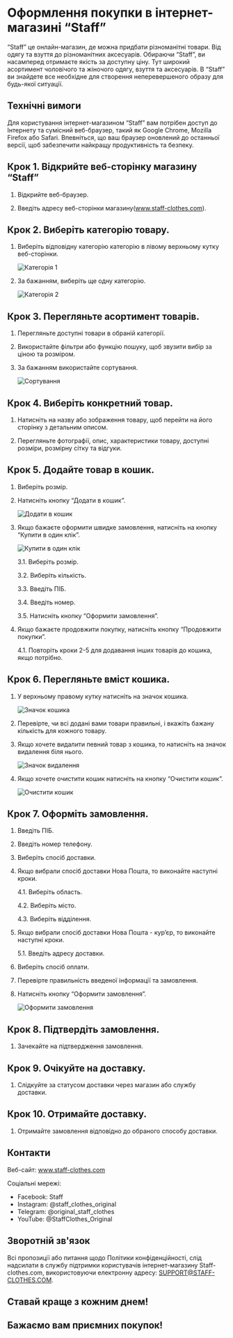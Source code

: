 # Оформлення покупки в інтернет-магазині “Staff”

“Staff” це онлайн-магазин, де можна придбати різноманітні товари. Від одягу та взуття до різноманітних аксесуарів. Обираючи “Staff”, ви насамперед отримаєте якість за доступну ціну. Тут широкий асортимент чоловічого та жіночого одягу, взуття та аксесуарів. В “Staff” ви знайдете все необхідне для створення неперевершеного образу для будь-якої ситуації.

## Технічні вимоги
Для користування інтернет-магазином “Staff” вам потрібен доступ до Інтернету та сумісний веб-браузер, такий як Google Chrome, Mozilla Firefox або Safari. Впевніться, що ваш браузер оновлений до останньої версії, щоб забезпечити найкращу продуктивність та безпеку.

## Крок 1. Відкрийте веб-сторінку магазину “Staff” 

1. Відкрийте веб-браузер.

2. Введіть адресу веб-сторінки магазину(www.staff-clothes.com).

## Крок 2. Виберіть категорію товару.

1. Виберіть відповідну категорію категорію в лівому верхньому кутку веб-сторінки.

   ![Категорія 1](https://github.com/Victoria-Savoniuk/kpi-tech-writer-course/assets/114365042/d20fc9a5-bf2d-4351-abd6-46648917d4c7)
   
2. За бажанням, виберіть ще одну категорію.

   ![Категорія 2](https://github.com/Victoria-Savoniuk/kpi-tech-writer-course/assets/114365042/000a8149-9601-433b-8d5e-672b9e312dd1)
   

## Крок 3. Перегляньте асортимент товарів.

1. Перегляньте доступні товари в обраній категорії.

2. Використайте фільтри або функцію пошуку, щоб звузити вибір за ціною та розміром.

3. За бажанням використайте сортування.

   ![Сортування](https://github.com/Victoria-Savoniuk/kpi-tech-writer-course/assets/114365042/f67227e1-f308-4f25-8ff6-f82c145a517b)
   

## Крок 4. Виберіть конкретний товар.

1. Натисніть на назву або зображення товару, щоб перейти на його сторінку з детальним описом.

2. Перегляньте фотографії, опис, характеристики товару, доступні розміри, розмірну сітку та відгуки.

## Крок 5. Додайте товар в кошик.

1. Виберіть розмір.

2. Натисніть кнопку “Додати в кошик”.

   ![Додати в кошик](https://github.com/Victoria-Savoniuk/kpi-tech-writer-course/assets/114365042/89a96f3d-3083-4042-9b8c-e32f87a6a318)
   
3. Якщо бажаєте оформити швидке замовлення, натисніть на кнопку “Купити в один клік”.

   ![Купити в один клік](https://github.com/Victoria-Savoniuk/kpi-tech-writer-course/assets/114365042/f5f794ff-68b2-444d-b5cd-52d612d706ab)
   
   3.1. Виберіть розмір.
   
   3.2. Виберіть кількість.
   
   3.3. Введіть ПІБ.
   
   3.4. Введіть номер.
   
   3.5. Натисніть кнопку “Оформити замовлення”.
   
4. Якщо бажаєте продовжити покупку, натисніть кнопку “Продовжити покупки”.

   4.1. Повторіть кроки 2-5 для додавання інших товарів до кошика, якщо потрібно. 
   

## Крок 6. Перегляньте вміст кошика.
1. У верхньому правому кутку натисніть на значок кошика.

   ![Значок кошика](https://github.com/Victoria-Savoniuk/kpi-tech-writer-course/assets/114365042/dd6ca953-8855-4d1a-8657-040aea52ecfb)
   
2. Перевірте, чи всі додані вами товари правильні, і вкажіть бажану кількість для кожного товару.

3. Якщо хочете видалити певний товар з кошика, то натисніть на значок видалення біля нього.

   ![Значок видалення](https://github.com/Victoria-Savoniuk/kpi-tech-writer-course/assets/114365042/50e03566-fa9b-4e0f-a9bc-65a363ad4352)
   
4. Якщо хочете очистити кошик натисніть на кнопку “Очистити кошик”.

   ![Очистити кошик](https://github.com/Victoria-Savoniuk/kpi-tech-writer-course/assets/114365042/30cc65fc-b99e-4b42-995f-90d5d90d6fd4)
   

## Крок 7. Оформіть замовлення.
1. Введіть ПІБ.

2. Введіть номер телефону.

3. Виберіть спосіб доставки.

4. Якщо вибрали спосіб доставки Нова Пошта, то виконайте наступні кроки.

   4.1. Виберіть область.
   
   4.2. Виберіть місто.
   
   4.3. Виберіть відділення.
   
5. Якщо вибрали спосіб доставки Нова Пошта - кур’єр, то виконайте наступні кроки.

   5.1. Введіть адресу доставки.
   
6. Виберіть спосіб оплати.

7. Перевірте правильність введеної інформації та замовлення.

8. Натисніть кнопку “Оформити замовлення”.

   ![Оформити замовлення](https://github.com/Victoria-Savoniuk/kpi-tech-writer-course/assets/114365042/b680236b-cc7a-4f4f-9151-0a943b6e6447)
   

## Крок 8. Підтвердіть замовлення.
1. Зачекайте на підтвердження замовлення.

## Крок 9. Очікуйте на доставку.
1. Слідкуйте за статусом доставки через магазин або службу доставки.

## Крок 10. Отримайте доставку.
1. Отримайте замовлення відповідно до обраного способу доставки.


## Контакти

Веб-сайт: www.staff-clothes.com

Соціальні мережі:
- Facebook: Staff
- Instagram: @staff_clothes_original
- Telegram: @original_staff_clothes
- YouTube: @StaffClothes_Original

## Зворотній зв'язок

Всі пропозиції або питання щодо Політики конфіденційності, слід надсилати в службу підтримки користувачів інтернет-магазину Staff-clothes.com, використовуючи електронну адресу: SUPPORT@STAFF-CLOTHES.COM.      

## Ставай краще з кожним днем!
## Бажаємо вам приємних покупок!
